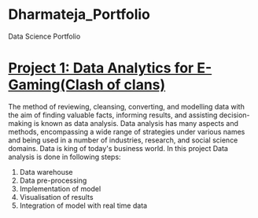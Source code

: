 # Dharmateja_Portfolio
Data Science Portfolio

# [Project 1: Data Analytics for E- Gaming(Clash of clans)](https://github.com/dharmateja4444/Dharmateja_Portfolio/blob/main/Untitled.ipynb)

The method of reviewing, cleansing, converting, and modelling data with the aim 
of finding valuable facts, informing results, and assisting decision-making is known 
as data analysis. Data analysis has many aspects and methods, encompassing a wide 
range of strategies under various names and being used in a number of industries, 
research, and social science domains. Data is king of today's business world.
In this project Data analysis is done in following steps:
1. Data warehouse
2. Data pre-processing
3. Implementation of model
4. Visualisation of results
5. Integration of model with real time data



